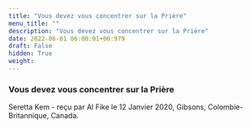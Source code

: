 ```yaml
---
title: "Vous devez vous concentrer sur la Prière"
menu_title: ""
description: "Vous devez vous concentrer sur la Prière"
date: 2022-06-01 06:00:01+00:979
draft: False
hidden: True
weight:
---
```

### Vous devez vous concentrer sur la Prière

Seretta Kem - reçu par Al Fike le 12 Janvier 2020, Gibsons, Colombie-Britannique, Canada.



